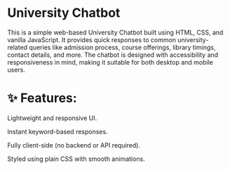 # University Chatbot
This is a simple web-based University Chatbot built using HTML, CSS, and vanilla JavaScript. It provides quick responses to common university-related queries like admission process, course offerings, library timings, contact details, and more. The chatbot is designed with accessibility and responsiveness in mind, making it suitable for both desktop and mobile users.

# ✨ Features:
Lightweight and responsive UI.

Instant keyword-based responses.

Fully client-side (no backend or API required).

Styled using plain CSS with smooth animations.

